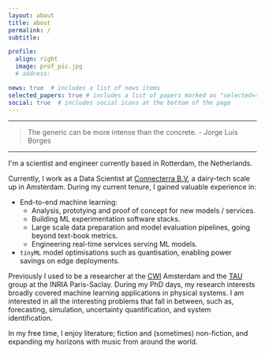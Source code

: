 ```yaml
---
layout: about
title: about
permalink: /
subtitle:

profile:
  align: right
  image: prof_pic.jpg
  # address:

news: true  # includes a list of news items
selected_papers: true # includes a list of papers marked as "selected={true}"
social: true  # includes social icons at the bottom of the page
---
```

---

> The generic can be more intense than the concrete. -
> Jorge Luis Borges

---

I'm a scientist and engineer currently based in Rotterdam, the Netherlands.

Currently, I work as a Data Scientist at [Connecterra B.V](https://connecterra.io),
a dairy-tech scale up in Amsterdam. During my current tenure, I gained valuable experience 
in:

  - End-to-end machine learning:
    * Analysis, prototying and proof of concept for new models / services.
    * Building ML experimentation software stacks.
    * Large scale data preparation and model evaluation pipelines, going beyond text-book metrics.
    * Engineering real-time services serving ML models.
  - `tinyML` model optimisations such as quantisation, enabling power savings on edge deployments.

Previously I used to be a researcher at the [CWI](https://www.cwi.nl) Amsterdam 
and the [TAU](https://tao.lri.fr/tiki-index.php) group at the INRIA Paris-Saclay. 
During my PhD days, my research interests broadly covered machine learning
applications in physical systems. I am interested
in all the interesting problems that fall in between,
such as, forecasting, simulation, uncertainty quantification,
and system identification.

In my free time, I enjoy literature; fiction and (sometimes)
non-fiction, and expanding my horizons with music from
around the world.
